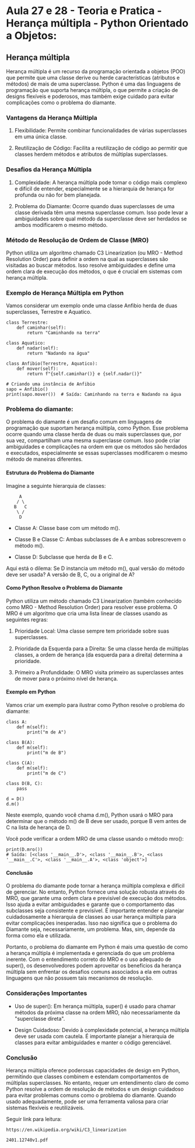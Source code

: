 # Aula 27 e 28 - Teoria e Pratica - Herança múltipla - Python Orientado a Objetos:

## Herança múltipla
Herança múltipla é um recurso da programação orientada a objetos (POO) que permite que uma classe derive ou herde características (atributos e métodos) de mais de uma superclasse. Python é uma das linguagens de programação que suporta herança múltipla, o que permite a criação de designs flexíveis e poderosos, mas também exige cuidado para evitar complicações como o problema do diamante.

### Vantagens da Herança Múltipla
1. Flexibilidade: Permite combinar funcionalidades de várias superclasses em uma única classe.

2. Reutilização de Código: Facilita a reutilização de código ao permitir que classes herdem métodos e atributos de múltiplas superclasses.

### Desafios da Herança Múltipla
1. Complexidade: A herança múltipla pode tornar o código mais complexo e difícil de entender, especialmente se a hierarquia de herança for profunda ou não for bem planejada.

2. Problema do Diamante: Ocorre quando duas superclasses de uma classe derivada têm uma mesma superclasse comum. Isso pode levar a ambiguidades sobre qual método da superclasse deve ser herdados se ambos modificarem o mesmo método.

### Método de Resolução de Ordem de Classe (MRO)
Python utiliza um algoritmo chamado C3 Linearization (ou MRO - Method Resolution Order) para definir a ordem na qual as superclasses são visitadas ao buscar métodos. Isso resolve ambiguidades e define uma ordem clara de execução dos métodos, o que é crucial em sistemas com herança múltipla.

### Exemplo de Herança Múltipla em Python
Vamos considerar um exemplo onde uma classe Anfibio herda de duas superclasses, Terrestre e Aquatico.

    class Terrestre:
        def caminhar(self):
            return "Caminhando na terra"

    class Aquatico:
        def nadar(self):
            return "Nadando na água"

    class Anfibio(Terrestre, Aquatico):
        def mover(self):
            return f"{self.caminhar()} e {self.nadar()}"

    # Criando uma instância de Anfibio
    sapo = Anfibio()
    print(sapo.mover())  # Saída: Caminhando na terra e Nadando na água

### Problema do diamante:
O problema do diamante é um desafio comum em linguagens de programação que suportam herança múltipla, como Python. Esse problema ocorre quando uma classe herda de duas ou mais superclasses que, por sua vez, compartilham uma mesma superclasse comum. Isso pode criar ambiguidades e complicações na ordem em que os métodos são herdados e executados, especialmente se essas superclasses modificarem o mesmo método de maneiras diferentes.

#### Estrutura do Problema do Diamante
Imagine a seguinte hierarquia de classes:

         A
        / \
       B   C
        \ /
         D

- Classe A: Classe base com um método m().

- Classe B e Classe C: Ambas subclasses de A e ambas sobrescrevem o método m().

- Classe D: Subclasse que herda de B e C.

Aqui está o dilema: Se D instancia um método m(), qual versão do método deve ser usada? A versão de B, C, ou a original de A?

#### Como Python Resolve o Problema do Diamante
Python utiliza um método chamado C3 Linearization (também conhecido como MRO - Method Resolution Order) para resolver esse problema. O MRO é um algoritmo que cria uma lista linear de classes usando as seguintes regras:

1. Prioridade Local: Uma classe sempre tem prioridade sobre suas superclasses.

2. Prioridade da Esquerda para a Direita: Se uma classe herda de múltiplas classes, a ordem de herança (da esquerda para a direita) determina a prioridade.

3. Primeiro a Profundidade: O MRO visita primeiro as superclasses antes de mover para o próximo nível de herança.

#### Exemplo em Python
Vamos criar um exemplo para ilustrar como Python resolve o problema do diamante:

    class A:
        def m(self):
            print("m de A")

    class B(A):
        def m(self):
            print("m de B")

    class C(A):
        def m(self):
            print("m de C")

    class D(B, C):
        pass

    d = D()
    d.m()

Neste exemplo, quando você chama d.m(), Python usará o MRO para determinar que o método m() de B deve ser usado, porque B vem antes de C na lista de herança de D.

Você pode verificar a ordem MRO de uma classe usando o método mro():

    print(D.mro())
    # Saída: [<class '__main__.D'>, <class '__main__.B'>, <class '__main__.C'>, <class '__main__.A'>, <class 'object'>]

#### Conclusão
O problema do diamante pode tornar a herança múltipla complexa e difícil de gerenciar. No entanto, Python fornece uma solução robusta através do MRO, que garante uma ordem clara e previsível de execução dos métodos. Isso ajuda a evitar ambiguidades e garante que o comportamento das subclasses seja consistente e previsível. É importante entender e planejar cuidadosamente a hierarquia de classes ao usar herança múltipla para evitar complicações inesperadas. Isso nao significa que o problema do Diamante seja, necessariamente, um problema. Mas, sim, depende da forma como ela e utilizada.

Portanto, o problema do diamante em Python é mais uma questão de como a herança múltipla é implementada e gerenciada do que um problema inerente. Com o entendimento correto do MRO e o uso adequado de super(), os desenvolvedores podem aproveitar os benefícios da herança múltipla sem enfrentar os desafios comuns associados a ela em outras linguagens que não possuem tais mecanismos de resolução.

### Considerações Importantes
- Uso de super(): Em herança múltipla, super() é usado para chamar métodos da próxima classe na ordem MRO, não necessariamente da "superclasse direta".

- Design Cuidadoso: Devido à complexidade potencial, a herança múltipla deve ser usada com cautela. É importante planejar a hierarquia de classes para evitar ambiguidades e manter o código gerenciável.

### Conclusão
Herança múltipla oferece poderosas capacidades de design em Python, permitindo que classes combinem e estendam comportamentos de múltiplas superclasses. No entanto, requer um entendimento claro de como Python resolve a ordem de resolução de métodos e um design cuidadoso para evitar problemas comuns como o problema do diamante. Quando usado adequadamente, pode ser uma ferramenta valiosa para criar sistemas flexíveis e reutilizáveis.

Seguir link para leitura:

    https://en.wikipedia.org/wiki/C3_linearization

    2401.12740v1.pdf